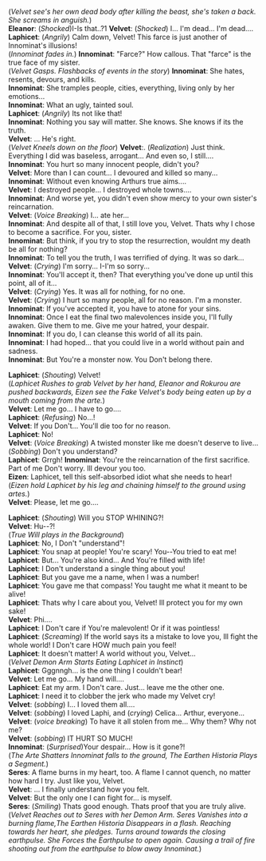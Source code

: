 (*Velvet see's her own dead body after killing the beast, she's taken a back. She screams in anguish.*)  
**Eleanor**:   (*Shocked*)I-Is that..?1
**Velvet**:    (*Shocked*) I... I'm dead... I'm dead....  
**Laphicet**:  (*Angrily*) Calm down, Velvet! This farce is just another of Innominat's illusions!  
(*Innominat fades in.*)
**Innominat**:  "Farce?" How callous. That "farce" is the true face of my sister.  
(*Velvet Gasps. Flashbacks of events in the story*)
**Innominat**:  She hates, resents, devours, and kills.  
**Innominat**:  She tramples people, cities, everything, living only by her emotions...  
**Innominat**:  What an ugly, tainted soul.  
**Laphicet**:   (*Angrily*) Its not like that!  
**Innominat**:  Nothing you say will matter. She knows. She knows if its the truth.  
**Velvet**:     ... He's right.  
(*Velvet Kneels down on the floor*)
**Velvet**:.    (*Realization*) Just think. Everything I did was baseless, arrogant... And even so, I still....  
**Innominat**:  You hurt so many innocent people, didn't you?  
**Velvet**:     More than I can count... I devoured and killed so many...  
**Innominat**:  Without even knowing Arthurs true aims....  
**Velvet**:     I destroyed people... I destroyed whole towns....  
**Innominat**:  And worse yet, you didn't even show mercy to your own sister's reincarnation.  
**Velvet**:     (*Voice Breaking*) I... ate her...  
**Innominat**:  And despite all of that, I still love you, Velvet. Thats why I chose to become a sacrifice. For you, sister.  
**Innominat**:  But think, if you try to stop the resurrection, wouldnt my death be all for nothing?  
**Innominat**:  To tell you the truth, I was terrified of dying. It was so dark...  
**Velvet**:     (*Crying*) I'm sorry... I-I'm so sorry...  
**Innominat**:  You'll accept it, then? That everything you've done up until this point, all of it...  
**Velvet**:     (*Crying*) Yes. It was all for nothing, for no one.  
**Velvet**:     (*Crying*) I hurt so many people, all for no reason. I'm a monster.  
**Innominat**:  If you've accepted it, you have to atone for your sins.  
**Innominat**:  Once I eat the final two malevolences inside you, I'll fully awaken. Give them to me. Give me your hatred, your despair.  
**Innominat**:  If you do, I can cleanse this world of all its pain.  
**Innominat**:  I had hoped... that you could live in a world without pain and sadness.  
**Innominat**:  But You're a monster now. You Don't belong there.  

**Laphicet**:   (*Shouting*) Velvet!  
(*Laphicet Rushes to grab Velvet by her hand, Eleanor and Rokurou are pushed backwards, Eizen see the Fake Velvet's body being eaten up by a mouth coming from the arte.*)  
**Velvet**:     Let me go... I have to go....  
**Laphicet**:   (*Refusing*) No...!  
**Velvet**:     If you Don't... You'll die too for no reason.  
**Laphicet**:   No!  
**Velvet**:      (*Voice Breaking*) A twisted monster like me doesn't deserve to live...(*Sobbing*) Don't you understand?  
**Laphicet**:   Grrgh!
**Innominat**:  You're the reincarnation of the first sacrifice. Part of me Don't worry. Ill devour you too.  
**Eizen**:      Laphicet, tell this self-absorbed idiot what she needs to hear!  
(*Eizen hold Laphicet by his leg and chaining himself to the ground using artes.*)  
**Velvet**:     Please, let me go.... 

**Laphicet**:  (*Shouting*) Will you STOP WHINING?!  
**Velvet**:    Hu--?!  
(*True Will plays in the Background*)  
**Laphicet**:  No, I Don't "understand"!  
**Laphicet**:  You snap at people! You're scary! You--You tried to eat me!  
**Laphicet**:  But... You're also kind... And You're filled with life!  
**Laphicet**:  I Don't understand a single thing about you!  
**Laphicet**:  But you gave me a name, when I was a number!  
**Laphicet**:  You gave me that compass! You taught me what it meant to be alive!  
**Laphicet**:  Thats why I care about you, Velvet! Ill protect you for my own sake!  
**Velvet**:    Phi....  
**Laphicet**:  I Don't care if You're malevolent! Or if it was pointless!  
**Laphicet**:  (*Screaming*) If the world says its a mistake to love you, Ill fight the whole world! I Don't care HOW much pain you feel!  
**Laphicet**:  It doesn't matter! A world without you, Velvet...  
(*Velvet Demon Arm Starts Eating Laphicet in Instinct*)  
**Laphicet**:  Gggnngh... is the one thing I couldn't bear!  
**Velvet**:    Let me go... My hand will....  
**Laphicet**:  Eat my arm. I Don't care. Just... leave me the other one.  
**Laphicet**:  I need it to clobber the jerk who made my Velvet cry!  
**Velvet**:    (*sobbing*) I... I loved them all....  
**Velvet**:    (*sobbing*) I loved Laphi, and (*crying*) Celica... Arthur, everyone...  
**Velvet**:    (*voice breaking*) To have it all stolen from me... Why them? Why not me?  
**Velvet**:    (*sobbing*) IT HURT SO MUCH!  
**Innominat**: (*Surprised*)Your despair... How is it gone?!  
(*The Arte Shatters Innominat falls to the ground, The Earthen Historia Plays a Segment.*)  
**Seres**:     A flame burns in my heart, too. A flame I cannot quench, no matter how hard I try. Just like you, Velvet.  
**Velvet**:    ... I finally understand how you felt.  
**Velvet**:    But the only one I can fight for... is myself.  
**Seres**:     (*Smiling*) Thats good enough. Thats proof that you are truly alive.  
(*Velvet Reaches out to Seres with her Demon Arm.
Seres Vanishes into a burning flame,The Earthen Historia Disappears in a flash.
Reaching towards her heart, she pledges. Turns around towards the closing earthpulse.
She Forces the Earthpulse to open again.
Causing a trail of fire shooting out from the earthpulse to blow away Innominat.*)